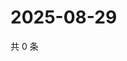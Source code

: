 # 2025-08-29

共 0 条

<!-- BEGIN ZHIHUQUESTIONS -->
<!-- 最后更新时间 Fri Aug 29 2025 04:12:49 GMT+0800 (China Standard Time) -->

<!-- END ZHIHUQUESTIONS -->
